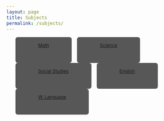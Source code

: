 ```yaml
---
layout: page
title: Subjects
permalink: /subjects/
---
```


<html>
<style>

ul {
  display: inline;
  margin: 0;
  padding: 0;
}
ul li {display: inline-block;}
ul li:hover {background:#DAA520;
             color: #191970;}
ul li:hover ul {display: block;}
ul li ul {
  position: absolute;
  width: 200px;
  display: none;
}
ul li ul li {
  background: #DAA520;
  color: #191970;
  display: block;
}
ul li ul li a {display:block !important;}
ul li ul li:hover {background: #DAA520;}
.button {
   background-color: #575757;
   border: none;
   color: blue;
   padding: 14px 60px;
   text-align: center;
   text-decoration: none;
   display: inline-block;
   font-size: 12px;
   border-radius: 6px;
   margin-right: 10px;
   max-width: 200px;
   height: 40px;
}

</style>
<body>

<div>
  <ul>
    <li class="button">
      <a href="#">Math</a>
        <ul>
          <li><a href="#">Algebra 1</a></li>
          <li><a href="#">Algebra 2</a></li>
          <li><a href="#">Geometry</a></li>
          <li><a href="#">Pre Calculus</a></li>
          <li><a href="#">Calculus</a></li>
        </ul>
    </li>
    <li class="button">
      <a href="#">Science</a>
      <ul>
        <li><a href="#">Biology</a></li>
        <li><a href="#">Chemistry</a></li>
        <li><a href="#">Environmental Science</a></li>
      </ul>
    </li>
    <li class="button">
      <a href="#">Social Studies</a>
        <ul>
          <li><a href="#">U.S. History</a></li>
          <li><a href="#">World History</a></li>
          <li><a href="#">Government</a></li>
        </ul>
    </li>
    <li class="button">
      <a href="#">English</a>
        <ul>
          <li><a href="#">Grammer</a></li>
          <li><a href="#">Link 2</a></li>
          <li><a href="#">Link 3</a></li>
        </ul>
    </li>
    <li class="button">
      <a href="#">W. Language</a>
        <ul>
          <li><a href="#">Spanish</a></li>
          <li><a href="#">Dutch</a></li>
          <li><a href="#">Telugu</a></li>
        </ul>
    </li>
    <li>


